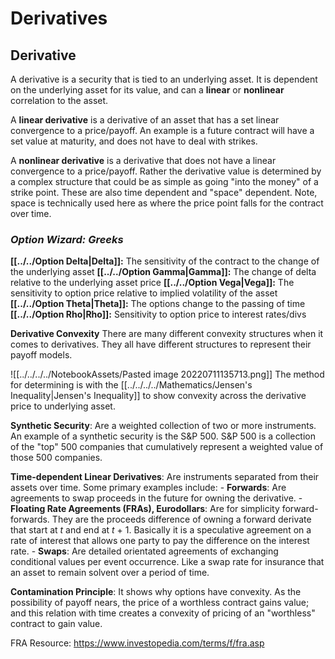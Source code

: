 # Derivatives
## Derivative
A derivative is a security that is tied to an underlying asset. It is dependent on the underlying asset for its value, and can a **linear** or **nonlinear** correlation to the asset. 

A **linear derivative** is a derivative of an asset that has a set linear convergence to a price/payoff. An example is a future contract will have a set value at maturity, and does not have to deal with strikes.

A **nonlinear derivative** is a derivative that does not have a linear convergence to a price/payoff. Rather the derivative value is determined by a complex structure that could be as simple as going "into the money" of a strike point. These are also time dependent and "space" dependent. Note, space is technically used here as where the price point falls  for the contract over time.

### _Option Wizard: Greeks_
**[[../../Option Delta|Delta]]:** The sensitivity of the contract to the change of the underlying asset
**[[../../Option Gamma|Gamma]]:** The change of delta relative to the underlying asset price
**[[../../Option Vega|Vega]]:** The sensitivity to option price relative to implied volatility of the asset
**[[../../Option Theta|Theta]]:** The options change to the passing of time
**[[../../Option Rho|Rho]]:** Sensitivity to option price to interest rates/divs

**Derivative Convexity**
There are many different convexity structures when it comes to derivatives. They all have different structures to represent their payoff models.

![[../../../../NotebookAssets/Pasted image 20220711135713.png]]
The method for determining is with the [[../../../../Mathematics/Jensen's Inequality|Jensen's Inequality]] to show convexity across the derivative price to underlying asset. 

**Synthetic Security**: Are a weighted collection of two or more instruments. An example of a synthetic security is the S&P 500. S&P 500 is a collection of the "top" 500 companies that cumulatively represent a weighted value of those 500 companies.

**Time-dependent Linear Derivatives**: Are instruments separated from their assets over time. Some primary examples include:
    - **Forwards**: Are agreements to swap proceeds in the future for owning the derivative.
    - **Floating Rate Agreements (FRAs), Eurodollars**: Are for simplicity forward-forwards. They are the proceeds difference of owning a forward derivate that start at _t_ and end at _t_ + 1. Basically it is a speculative agreement on a rate of interest that allows one party to pay the difference on the interest rate. 
    - **Swaps**: Are detailed orientated agreements of exchanging conditional values per event occurrence. Like a swap rate for insurance that an asset to remain solvent over a period of time.

**Contamination Principle**: It shows why options have convexity. As the possibility of payoff nears, the price of a worthless contract gains value; and this relation with time creates a convexity of pricing of an "worthless" contract to gain value.


FRA Resource: https://www.investopedia.com/terms/f/fra.asp